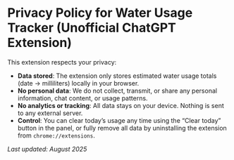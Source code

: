 # Privacy Policy for Water Usage Tracker (Unofficial ChatGPT Extension)

This extension respects your privacy:

- **Data stored**: The extension only stores estimated water usage totals (date → milliliters) locally in your browser.  
- **No personal data**: We do not collect, transmit, or share any personal information, chat content, or usage patterns.  
- **No analytics or tracking**: All data stays on your device. Nothing is sent to any external server.  
- **Control**: You can clear today’s usage any time using the “Clear today” button in the panel, or fully remove all data by uninstalling the extension from `chrome://extensions`.  

_Last updated: August 2025_
